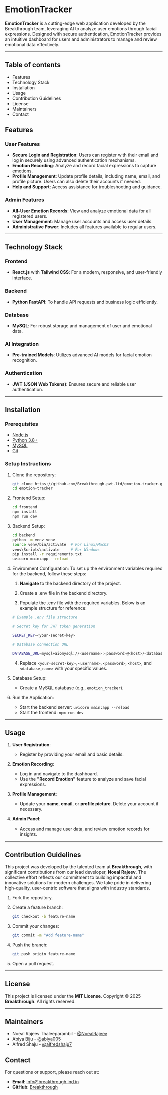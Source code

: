 # EmotionTracker

**EmotionTracker** is a cutting-edge web application developed by the Breakthrough team, leveraging AI to analyze user emotions through facial expressions. Designed with secure authentication, EmotionTracker provides an intuitive dashboard for users and administrators to manage and review emotional data effectively.

---

## Table of contents

- Features
- Technology Stack
- Installation
- Usage
- Contribution Guidelines
- License
- Maintainers
- Contact

## Features

### **User Features**

- **Secure Login and Registration**: Users can register with their email and log in securely using advanced authentication mechanisms.
- **Emotion Recording**: Analyze and record facial expressions to capture emotions.
- **Profile Management**: Update profile details, including name, email, and profile picture. Users can also delete their accounts if needed.
- **Help and Support**: Access assistance for troubleshooting and guidance.

### **Admin Features**

- **All-User Emotion Records**: View and analyze emotional data for all registered users.
- **User Management**: Manage user accounts and access user details.
- **Administrative Power**: Includes all features available to regular users.

---

## Technology Stack

### **Frontend**

- **React.js** with **Tailwind CSS**: For a modern, responsive, and user-friendly interface.

### **Backend**

- **Python FastAPI**: To handle API requests and business logic efficiently.

### **Database**

- **MySQL**: For robust storage and management of user and emotional data.

### **AI Integration**

- **Pre-trained Models**: Utilizes advanced AI models for facial emotion recognition.

### **Authentication**

- **JWT (JSON Web Tokens)**: Ensures secure and reliable user authentication.

---

## Installation

### **Prerequisites**

- [Node.js](https://nodejs.org/en)
- [Python 3.8+](https://www.python.org/downloads/)
- [MySQL](https://www.mysql.com/downloads/)
- [Git](https://git-scm.com/)

### **Setup Instructions**

1. Clone the repository:

   ```bash
   git clone https://github.com/Breakthrough-pvt-ltd/emotion-tracker.git
   cd emotion-tracker
   ```

2. Frontend Setup:

   ```bash
   cd frontend
   npm install
   npm run dev
   ```

3. Backend Setup:

   ```bash
   cd backend
   python -m venv venv
   source venv/bin/activate  # For Linux/MacOS
   venv\Scripts\activate     # For Windows
   pip install -r requirements.txt
   uvicorn main:app --reload
   ```

4. Environment Configuration:
   To set up the environment variables required for the backend, follow these steps:

   1. **Navigate** to the backend directory of the project.

   2. Create a .env file in the backend directory.

   3. Populate the .env file with the required variables. Below is an example structure for reference:

   ```bash
   # Example .env file structure

   # Secret key for JWT token generation

   SECRET_KEY=<your-secret-key>

   # Database connection URL

   DATABASE_URL=mysql+aiomysql://<username>:<password>@<host>/<database_name>
   ```

   4. Replace `<your-secret-key>`, `<username>`, `<password>`, `<host>`, and `<database_name>` with your specific values.

5. Database Setup:

   - Create a MySQL database (e.g., `emotion_tracker`).

6. Run the Application:
   - Start the backend server: `uvicorn main:app --reload`
   - Start the frontend: `npm run dev`

---

## Usage

1. **User Registration**:

   - Register by providing your email and basic details.

2. **Emotion Recording**:

   - Log in and navigate to the dashboard.
   - Use the **"Record Emotion"** feature to analyze and save facial expressions.

3. **Profile Management**:

   - Update your **name**, **email**, or **profile picture**. Delete your account if necessary.

4. **Admin Panel**:
   - Access and manage user data, and review emotion records for insights.

---

## Contribution Guidelines

This project was developed by the talented team at **Breakthrough**, with significant contributions from our lead developer, **Noeal Rajeev**. The collective effort reflects our commitment to building impactful and innovative solutions for modern challenges. We take pride in delivering high-quality, user-centric software that aligns with industry standards.

1. Fork the repository.
2. Create a feature branch:

   ```bash
   git checkout -b feature-name
   ```

3. Commit your changes:

   ```bash
   git commit -m "Add feature-name"
   ```

4. Push the branch:

   ```bash
   git push origin feature-name
   ```

5. Open a pull request.

---

## License

This project is licensed under the **MIT License**. Copyright ©️ 2025 **Breakthrough**. All rights reserved.

---

## Maintainers

- Noeal Rajeev Thaleeparambil - [@NoealRajeev](https://github.com/NoealRajeev)
- Abiya Biju - [@abiya005](https://github.com/abiya005)
- Alfred Shaju - [@alfredshaju7](https://github.com/alfredshaju7)

## Contact

For questions or support, please reach out at:

- **Email**: info@breakthrough.ind.in
- **GitHub**: [Breakthrough](https://github.com/Breakthrough-pvt-ltd)
